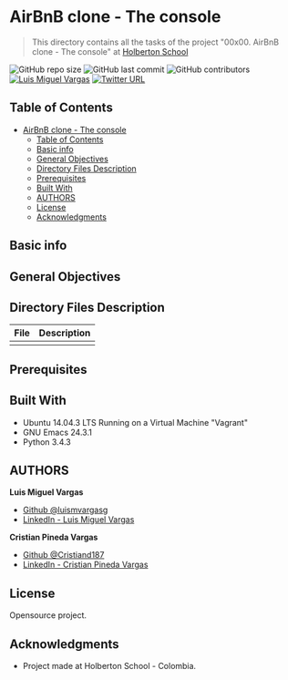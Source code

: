 # AirBnB clone - The console

> This directory contains all the tasks of the project "00x00. AirBnB clone - The console" at [Holberton School](https://www.holbertonschool.com "Holberton School.")

![GitHub repo size](https://img.shields.io/github/repo-size/luismvargasg/AirBnB_clone?style=for-the-badge) ![GitHub last commit](https://img.shields.io/github/last-commit/luismvargasg/AirBnB_clone?style=for-the-badge) ![GitHub contributors](https://img.shields.io/github/contributors/luismvargasg/AirBnB_clone?style=for-the-badge) [![Luis Miguel Vargas](https://img.shields.io/twitter/url?style=social&url=https%3A%2F%2Ftwitter.com%2Fluismvargasg1)](https://twitter.com/luismvargasg1) [![Twitter URL](https://img.shields.io/twitter/url?style=social&url=https%3A%2F%2Ftwitter.com%2FCristiand187)](https://twitter.com/Cristiand187)

## Table of Contents

- [AirBnB clone - The console](#airbnb-clone---the-console)
	- [Table of Contents](#table-of-contents)
	- [Basic info](#basic-info)
	- [General Objectives](#general-objectives)
	- [Directory Files Description](#directory-files-description)
	- [Prerequisites](#prerequisites)
	- [Built With](#built-with)
	- [AUTHORS](#authors)
	- [License](#license)
	- [Acknowledgments](#acknowledgments)

## Basic info


## General Objectives


## Directory Files Description

| **File** | **Description** |
|----------|-----------------|
|  |  |

## Prerequisites


## Built With

* Ubuntu 14.04.3 LTS Running on a Virtual Machine "Vagrant"
* GNU Emacs 24.3.1
* Python 3.4.3

## AUTHORS

**Luis Miguel Vargas**

* [Github @luismvargasg](https://github.com/luismvargasg)
* [LinkedIn - Luis Miguel Vargas](https://www.linkedin.com/in/luismvargasg/)

**Cristian Pineda Vargas**

* [Github @Cristiand187](https://github.com/Cristiand187)
* [LinkedIn - Cristian Pineda Vargas](https://www.linkedin.com/in/cristian-david-pineda-vargas-b28a49b1/) 

## License

Opensource project.

## Acknowledgments

* Project made at Holberton School - Colombia.